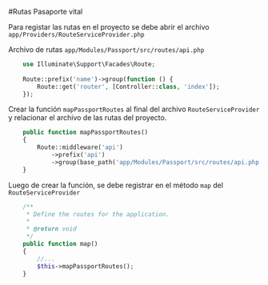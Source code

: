 #Rutas Pasaporte vital

Para registar las rutas en el proyecto se debe abrir el archivo ````app/Providers/RouteServiceProvider.php````

Archivo de rutas `````app/Modules/Passport/src/routes/api.php`````

```php
    use Illuminate\Support\Facades\Route;
    
    Route::prefix('name')->group(function () {
        Route::get('router', [Controller::class, 'index']);
    });
```

Crear la función ````mapPassportRoutes```` al final del archivo ````RouteServiceProvider```` y relacionar el archivo de las rutas del proyecto.

```php
    public function mapPassportRoutes()
    {
        Route::middleware('api')
            ->prefix('api')
            ->group(base_path('app/Modules/Passport/src/routes/api.php'));
    }
```

Luego de crear la función, se debe registrar en el método ````map```` del ````RouteServiceProvider````
```php
    /**
     * Define the routes for the application.
     *
     * @return void
     */
    public function map()
    {
        //...
        $this->mapPassportRoutes();
    }
```
